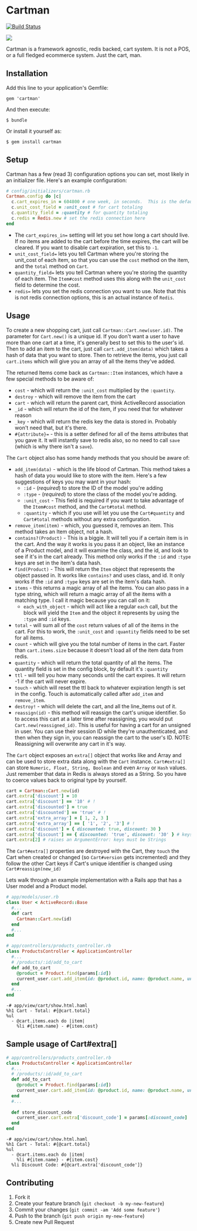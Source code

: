 # Cartman
[![Build Status](https://secure.travis-ci.org/zedalaye/cartman.png)](http://travis-ci.org/zedalaye/cartman)

![](http://blog.brightcove.com/sites/all/uploads/eric_theodore_cartman_southpark.jpg)

Cartman is a framework agnostic, redis backed, cart system.  It is not a POS, or a full fledged ecommerce system.  Just the cart, man.

## Installation

Add this line to your application's Gemfile:

    gem 'cartman'

And then execute:

    $ bundle

Or install it yourself as:

    $ gem install cartman

## Setup

Cartman has a few (read 3) configuration options you can set, most likely in an initializer file.  Here's an example configuration:

```ruby
# config/initializers/cartman.rb
Cartman.config do |c|
  c.cart_expires_in = 604800 # one week, in seconds.  This is the default
  c.unit_cost_field = :unit_cost # for cart totaling
  c.quantity_field = :quantity # for quantity totaling
  c.redis = Redis.new # set the redis connection here
end
```

- The `cart_expires_in=` setting will let you set how long a cart should live.  If no items are added to the cart before the time expires, the cart will be cleared.  If you want to disable cart expiration, set this to `-1`.
- `unit_cost_field=` lets you tell Cartman where you're storing the unit_cost of each item, so that you can use the `cost` method on the item, and the `total` method on `Cart`.
- `quantity_field=` lets you tell Cartman where you're storing the quantity of each item.  The `Item#cost` method uses this along with the `unit_cost` field to determine the cost.
- `redis=` lets you set the redis connection you want to use.  Note that this is not redis connection options, this is an actual instance of `Redis`.

## Usage

To create a new shopping cart, just call `Cartman::Cart.new(user.id)`.  The parameter for `Cart.new()` is a unique id.  If you don't want a user to have more than one cart at a time, it's generally best to set this to the user's id.  Then to add an item to the cart, just call `cart.add_item(data)` which takes a hash of data that you want to store.  Then to retrieve the items, you just call `cart.items` which will give you an array of all the items they've added.

The returned Items come back as `Cartman::Item` instances, which have a few special methods to be aware of:

- `cost` - which will return the `:unit_cost` multiplied by the `:quantity`.
- `destroy` - which will remove the item from the cart
- `cart` - which will return the parent cart, think ActiveRecord association
- `_id` - which will return the id of the item, if you need that for whatever reason
- `_key` - which will return the redis key the data is stored in.  Probably won't need that, but it's there.
- `#{attribute}=` - this is a setter defined for all of the items attributes that you gave it.  It will instantly save to redis also, so no need to call `save` (which is why there isn't a `save`).

The `Cart` object also has some handy methods that you should be aware of:

- `add_item(data)` - which is the life blood of Cartman.  This method takes a hash of data you would like to store with the item.  Here's a few suggestions of keys you may want in your hash:
  - `:id` - (*required*) to store the ID of the model you're adding
  - `:type` - (*required*) to store the class of the model you're adding.
  - `:unit_cost` - This field is required if you want to take advantage of the `Item#cost` method, and the `Cart#total` method.
  - `:quantity` - which if you use will let you use the `Cart#quantity` and `Cart#total` methods without any extra configuration.
- `remove_item(item)` - which, you guessed it, removes an item.  This method takes an Item object, not a hash.
- `contains?(Product)` - This is a biggie.  It will tell you if a certain item is in the cart.  And the way it works is you pass it an object, like an instance of a Product model, and it will examine the class, and the id, and look to see if it's in the cart already.  This method only works if the `:id` and `:type` keys are set in the item's data hash.
- `find(Product)` - This will return the `Item` object that represents the object passed in.  It works like `contains?` and uses class, and id.  It only works if the `:id` and `:type` keys are set in the item's data hash.
- `items` - this returns a magic array of all the items.  You can also pass in a type string, which will return a magic array of all the items with a matching type.  I call it magic because you can call on it:
  - `each_with_object` - which will act like a regular `each` call, but the block will yield the `Item` and the object it represents by using the `:type` and `:id` keys.
- `total` - will sum all of the `cost` return values of all of the items in the cart.  For this to work, the `:unit_cost` and `:quantity` fields need to be set for all items.
- `count` - which will give you the total number of items in the cart.  Faster than `cart.items.size` because it doesn't load all of the item data from redis.
- `quantity` - which will return the total quantity of all the items.  The quantity field is set in the config block, by default it's `:quantity`
- `ttl` - will tell you how many seconds until the cart expires.  It will return -1 if the cart will never expire.
- `touch` - which will reset the ttl back to whatever expiration length is set in the config.  Touch is automatically called after `add_item` and `remove_item`.
- `destroy!` - which will delete the cart, and all the line_items out of it.
- `reassign(id)` - this method will reassign the cart's unique identifier.  So to access this cart at a later time after reassigning, you would put `Cart.new(reassigned_id)`.  This is useful for having a cart for an unsigned in user.  You can use their session ID while they're unauthenticated, and then when they sign in, you can reassign the cart to the user's ID.  NOTE: Reassigning will overwrite any cart in it's way.

The `Cart` object exposes an `extra[]` object that works like and Array and can be used to store extra data along with the `Cart` instance.
`Cart#extra[]` can store `Numeric, Float, String, Boolean` and even `Array` or `Hash` values. Just remember that data in Redis is always stored as a String. So you have to coerce values back to original type by yourself.

```ruby
cart = Cartman::Cart.new(id)
cart.extra['discount'] = 10
cart.extra['discount'] == '10' # !
cart.extra['discounted'] = true
cart.extra['discounted'] == 'true' # !
cart.extra['extra_array'] = [ 1, 2, 3 ]
cart.extra['extra_array'] == [ '1', '2', '3'] # !
cart.extra['discount'] = { discounted: true, discount: 30 }
cart.extra['discount'] == { discounted: 'true', discount: '30' } # keys are symbolized but values are still String instances
cart.extra[2] # raises an ArgumentError: keys must be Strings
```

The `Cart#extra[]` properties are destroyed with the Cart, they `touch` the Cart when created or changed (so `Cart#version` gets incremented) and they follow the other Cart keys if Cart's unique identifier is changed using `Cart#reassign(new_id)`

Lets walk through an example implementation with a Rails app that has a User model and a Product model.

```ruby
# app/models/user.rb
class User < ActiveRecord::Base
  #...
  def cart
    Cartman::Cart.new(id)
  end
  #...
end
```

```ruby
# app/controllers/products_controller.rb
class ProductsController < ApplicationController
  #...
  # /products/:id/add_to_cart
  def add_to_cart
    @product = Product.find(params[:id])
    current_user.cart.add_item(id: @product.id, name: @product.name, unit_cost: @product.cost, cost: @product.cost * params[:quantity], quantity: params[:quantity])
  end
  #...
end
```

```haml
-# app/view/cart/show.html.haml
%h1 Cart - Total: #{@cart.total}
%ul
  - @cart.items.each do |item|
    %li #{item.name} - #{item.cost}
```

## Sample usage of Cart#extra[]

```ruby
# app/controllers/products_controller.rb
class ProductsController < ApplicationController
  #...
  # /products/:id/add_to_cart
  def add_to_cart
    @product = Product.find(params[:id])
    current_user.cart.add_item(id: @product.id, name: @product.name, unit_cost: @product.cost, cost: @product.cost * params[:quantity], quantity: params[:quantity])
  end
  #...
 
  def store_discount_code
    current_user.cart.extra['discount_code'] = params[:discount_code] 
  end
end
```

```haml
-# app/view/cart/show.html.haml
%h1 Cart - Total: #{@cart.total}
%ul
  - @cart.items.each do |item|
    %li #{item.name} - #{item.cost}
  %li Discount Code: #{@cart.extra['discount_code']}  
```

## Contributing

1. Fork it
2. Create your feature branch (`git checkout -b my-new-feature`)
3. Commit your changes (`git commit -am 'Add some feature'`)
4. Push to the branch (`git push origin my-new-feature`)
5. Create new Pull Request

